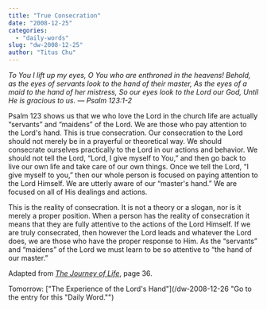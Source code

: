 ```yaml
---
title: "True Consecration"
date: "2008-12-25"
categories: 
  - "daily-words"
slug: "dw-2008-12-25"
author: "Titus Chu"
---
```


_To You I lift up my eyes, O You who are enthroned in the heavens! Behold, as the eyes of servants look to the hand of their master, As the eyes of a maid to the hand of her mistress, So our eyes look to the Lord our God, Until He is gracious to us. — Psalm 123:1-2_

Psalm 123 shows us that we who love the Lord in the church life are actually “servants” and “maidens” of the Lord. We are those who pay attention to the Lord's hand. This is true consecration. Our consecration to the Lord should not merely be in a prayerful or theoretical way. We should consecrate ourselves practically to the Lord in our actions and behavior. We should not tell the Lord, “Lord, I give myself to You,” and then go back to live our own life and take care of our own things. Once we tell the Lord, “I give myself to you,” then our whole person is focused on paying attention to the Lord Himself. We are utterly aware of our “master's hand.” We are focused on all of His dealings and actions.

This is the reality of consecration. It is not a theory or a slogan, nor is it merely a proper position. When a person has the reality of consecration it means that they are fully attentive to the actions of the Lord Himself. If we are truly consecrated, then however the Lord leads and whatever the Lord does, we are those who have the proper response to Him. As the “servants” and “maidens” of the Lord we must learn to be so attentive to “the hand of our master.”

Adapted from [_The Journey of Life_](book-journey-of-life "Go to the entry for this book."), page 36.

Tomorrow: ["The Experience of the Lord's Hand"](/dw-2008-12-26 "Go to the entry for this "Daily Word."")
